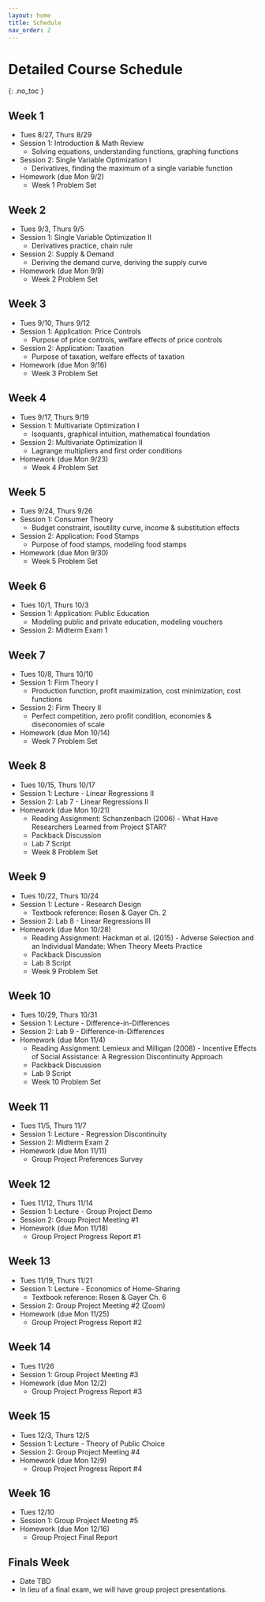 ```yaml
---
layout: home
title: Schedule
nav_order: 2
---
```


# Detailed Course Schedule
{: .no_toc }

## Week 1
- Tues 8/27, Thurs 8/29
- Session 1: Introduction & Math Review
  - Solving equations, understanding functions, graphing functions
- Session 2: Single Variable Optimization I
  - Derivatives, finding the maximum of a single variable function
- Homework (due Mon 9/2)
  - Week 1 Problem Set
  
## Week 2
- Tues 9/3, Thurs 9/5
- Session 1: Single Variable Optimization II
  - Derivatives practice, chain rule
- Session 2: Supply & Demand
  - Deriving the demand curve, deriving the supply curve
- Homework (due Mon 9/9)
  - Week 2 Problem Set
  
## Week 3
- Tues 9/10, Thurs 9/12
- Session 1: Application: Price Controls
  - Purpose of price controls, welfare effects of price controls
- Session 2: Application: Taxation
  - Purpose of taxation, welfare effects of taxation
- Homework (due Mon 9/16)
  - Week 3 Problem Set

## Week 4
- Tues 9/17, Thurs 9/19
- Session 1: Multivariate Optimization I
  - Isoquants, graphical intuition, mathematical foundation
- Session 2: Multivariate Optimization II
  - Lagrange multipliers and first order conditions
- Homework (due Mon 9/23)
  - Week 4 Problem Set

## Week 5
- Tues 9/24, Thurs 9/26
- Session 1: Consumer Theory
  - Budget constraint, isoutility curve, income & substitution effects
- Session 2: Application: Food Stamps
  - Purpose of food stamps, modeling food stamps
- Homework (due Mon 9/30)
  - Week 5 Problem Set

## Week 6
- Tues 10/1, Thurs 10/3
- Session 1: Application: Public Education
  - Modeling public and private education, modeling vouchers
- Session 2: Midterm Exam 1

## Week 7
- Tues 10/8, Thurs 10/10
- Session 1: Firm Theory I
  - Production function, profit maximization, cost minimization, cost functions
- Session 2: Firm Theory II
  - Perfect competition, zero profit condition, economies & diseconomies of scale
- Homework (due Mon 10/14)
  - Week 7 Problem Set

## Week 8
- Tues 10/15, Thurs 10/17
- Session 1: Lecture - Linear Regressions II
- Session 2: Lab 7 - Linear Regressions II
- Homework (due Mon 10/21)
  - Reading Assignment: Schanzenbach (2006) - What Have Researchers Learned from Project STAR?
  - Packback Discussion
  - Lab 7 Script 
  - Week 8 Problem Set

## Week 9
- Tues 10/22, Thurs 10/24
- Session 1: Lecture - Research Design
  - Textbook reference: Rosen & Gayer Ch. 2
- Session 2: Lab 8 - Linear Regressions III
- Homework (due Mon 10/28)
  - Reading Assignment: Hackman et al. (2015) - Adverse Selection and an Individual Mandate: When Theory Meets Practice
  - Packback Discussion
  - Lab 8 Script
  - Week 9 Problem Set

## Week 10
- Tues 10/29, Thurs 10/31
- Session 1: Lecture - Difference-in-Differences
- Session 2: Lab 9 - Difference-in-Differences
- Homework (due Mon 11/4)
  - Reading Assignment: Lemieux and Milligan (2008) - Incentive Effects of Social Assistance: A Regression Discontinuity Approach
  - Packback Discussion
  - Lab 9 Script
  - Week 10 Problem Set

## Week 11
- Tues 11/5, Thurs 11/7
- Session 1: Lecture - Regression Discontinuity
- Session 2: Midterm Exam 2
- Homework (due Mon 11/11)
  - Group Project Preferences Survey

## Week 12
- Tues 11/12, Thurs 11/14
- Session 1: Lecture - Group Project Demo
- Session 2: Group Project Meeting #1
- Homework (due Mon 11/18)
  - Group Project Progress Report #1

## Week 13
- Tues 11/19, Thurs 11/21
- Session 1: Lecture - Economics of Home-Sharing
  - Textbook reference: Rosen & Gayer Ch. 6
- Session 2: Group Project Meeting #2 (Zoom)
- Homework (due Mon 11/25)
  - Group Project Progress Report #2

## Week 14
- Tues 11/26
- Session 1: Group Project Meeting #3
- Homework (due Mon 12/2)
  - Group Project Progress Report #3

## Week 15
- Tues 12/3, Thurs 12/5
- Session 1: Lecture - Theory of Public Choice
- Session 2: Group Project Meeting #4
- Homework (due Mon 12/9)
  - Group Project Progress Report #4

## Week 16
- Tues 12/10
- Session 1: Group Project Meeting #5
- Homework (due Mon 12/16)
  - Group Project Final Report
  
## Finals Week
- Date TBD
- In lieu of a final exam, we will have group project presentations.

  